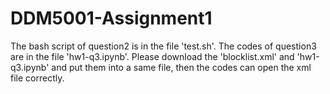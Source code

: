 # DDM5001-Assignment1
The bash script of question2 is in the file 'test.sh'. The codes of question3 are in the file 'hw1-q3.ipynb'. 
Please download the 'blocklist.xml' and 'hw1-q3.ipynb' and put them into a same file, then the codes can open the xml file correctly.
